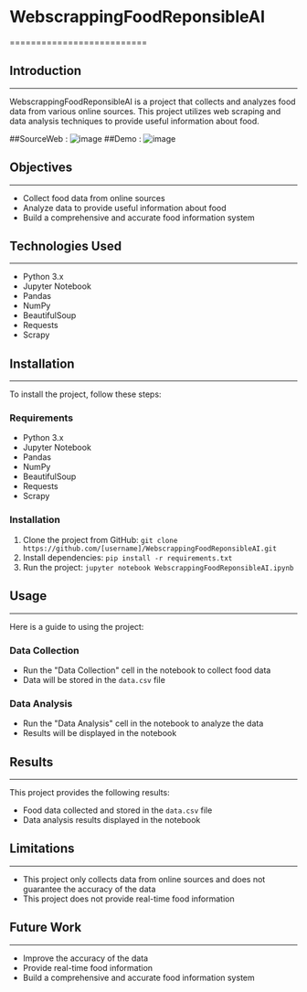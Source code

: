 ﻿# WebscrappingFoodReponsibleAI

==========================

## Introduction

---

WebscrappingFoodReponsibleAI is a project that collects and analyzes food data from various online sources. This project utilizes web scraping and data analysis techniques to provide useful information about food.

##SourceWeb :
![image](https://github.com/user-attachments/assets/620247ff-950d-4f9c-a973-428e810e4a80)
##Demo :
![image](https://github.com/user-attachments/assets/c7b6875c-0599-4232-88dd-b51d62e66508)

## Objectives

---

* Collect food data from online sources
* Analyze data to provide useful information about food
* Build a comprehensive and accurate food information system

## Technologies Used

---

* Python 3.x
* Jupyter Notebook
* Pandas
* NumPy
* BeautifulSoup
* Requests
* Scrapy

## Installation

---

To install the project, follow these steps:

### Requirements

* Python 3.x
* Jupyter Notebook
* Pandas
* NumPy
* BeautifulSoup
* Requests
* Scrapy

### Installation

1. Clone the project from GitHub: `git clone https://github.com/[username]/WebscrappingFoodReponsibleAI.git`
2. Install dependencies: `pip install -r requirements.txt`
3. Run the project: `jupyter notebook WebscrappingFoodReponsibleAI.ipynb`

## Usage

---

Here is a guide to using the project:

### Data Collection

* Run the "Data Collection" cell in the notebook to collect food data
* Data will be stored in the `data.csv` file

### Data Analysis

* Run the "Data Analysis" cell in the notebook to analyze the data
* Results will be displayed in the notebook

## Results

---

This project provides the following results:

* Food data collected and stored in the `data.csv` file
* Data analysis results displayed in the notebook

## Limitations

---

* This project only collects data from online sources and does not guarantee the accuracy of the data
* This project does not provide real-time food information

## Future Work

---

* Improve the accuracy of the data
* Provide real-time food information
* Build a comprehensive and accurate food information system
